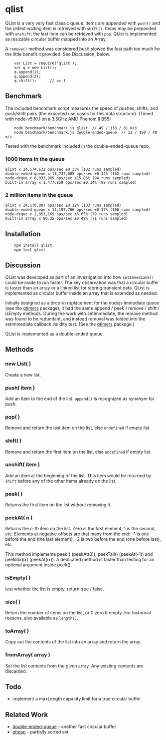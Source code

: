 qlist
=====

QList is a very very fast classic queue:  items are appended with `push()`
and the oldest waiting item is retrieved with `shift()`.  Items may be
prepended with `unshift`; the last item can be retrieved with `pop`.
QList is implemented as resizable circular buffer mapped into an Array.

A `remove()` method was considered but it slowed the fast path too much for
the little benefit it provided.  See Discussion, below.

        var List = require('qlist');
        var q = new List();
        q.append(1);
        q.append(2);
        q.shift();      // => 1


Benchmark
---------

The included benchmark script measures the speed of pushes, shifts, and
push/shift pairs (the expected use cases for this data structure).
(Timed with node-v5.10.1 on a 3.5GHz AMD Phenom II B55)

        node benchmark/benchmark.js qlist  // 49 / 138 / 81 m/s
        node benchmark/benchmark.js double-ended-queue  // 12 / 150 / 48 m/s

Tested with the benchmark included in the double-ended-queue repo,

### 1000 items in the queue

    qlist x 24,574,632 ops/sec ±0.33% (102 runs sampled)
    double-ended-queue x 13,737,005 ops/sec ±0.12% (102 runs sampled)
    node-deque x 6,033,985 ops/sec ±15.86% (94 runs sampled)
    built-in array x 1,477,859 ops/sec ±0.14% (98 runs sampled)

### 2 million items in the queue

    qlist x 24,170,807 ops/sec ±0.12% (103 runs sampled)
    double-ended-queue x 14,197,766 ops/sec ±0.17% (100 runs sampled)
    node-deque x 1,851,165 ops/sec ±6.65% (79 runs sampled)
    built-in array x 80.35 ops/sec ±0.49% (71 runs sampled)


Installation
------------

        npm install qlist
        npm test qlist


Discussion
----------

QList was developed as part of an investigation into how `setImmediate()`
could be made to run faster.  The key observation was that a circular buffer
is faster than an array or a linked list for storing transient data.  QList is
implemented as circular buffer inside an array that is extended as needed.

Initially designed as a drop-in replacement for the nodejs immediate queue
(see the [qtimers](https://npmjs.org/package/qtimers) package), it
had the same append / peek / remove / shift / isEmpty methods.  During the 
work with setImmediate, the remove method was found to be redundant, and
instead removal was folded into the setImmediate callback validity test.
(See the [qtimers](https://npmjs.org/package/qtimers) package.)

QList is implemented as a double-ended queue.


Methods
-------

### new List( )

Create a new list.

### push( item )

Add an item to the end of the list.  `append()` is recognized as synonym for push.

### pop( )

Remove and return the last item on the list, else `undefined` if empty list.

### shift( )

Remove and return the first item on the list, else `undefined` if empty list.

### unshift( item )

Add an item at the beginning of the list.  This item would be returned by
`shift` before any of the other items already on the list.

### peek( )

Returns the first item on the list without removing it.

### peekAt( n )

Returns the n-th item on the list.  Zero is the first element, 1 is the second,
etc.  Elements at negative offsets are that many from the end:  -1 is one before
the end (the last element), -2 is two before the end (one before last), etc.

This method implements peek() (peekAt(0)), peekTail() (peekAt(-1)) and peekIdx(ix)
(peekAt(ix)).  A dedicated method is faster than testing for an optional argument
inside peek().

### isEmpty( )

test whether the list is empty, return true / false.

### size( )

Return the number of items on the list, or 0 zero if empty.
For historical reasons, also available as `length()`.

### toArray( )

Copy out the contents of the list into an array and return the array.

### fromArray( array )

Set the list contents from the given array.  Any existing contents are discarded.


Todo
----

- implement a maxLength capacity limit for a true circular buffer


Related Work
------------

- [double-ended-queue](https://npmjs.org/package/double-ended-queue) - another fast circular buffer
- [qheap](https://npmjs.org/package/qheap) - partially sorted set


